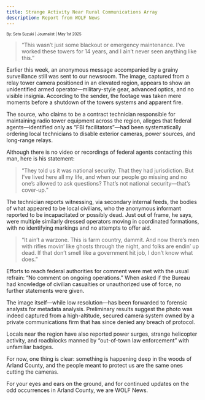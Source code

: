 ```yaml
---
title: Strange Activity Near Rural Communications Array
description: Report from WOLF News
---
```


<sub>
    <sup>By: Seto Suzuki | Journalist | May 1st 2025 <sup>
</sub>


> “This wasn’t just some blackout or emergency maintenance. I’ve worked these towers for 14 years, and I ain’t never seen anything like this.”

Earlier this week, an anonymous message accompanied by a grainy surveillance still was sent to our newsroom. The image, captured from a relay tower camera positioned in an elevated region, appears to show an unidentified armed operator—military-style gear, advanced optics, and no visible insignia. According to the sender, the footage was taken mere moments before a shutdown of the towers systems and apparent fire.

The source, who claims to be a contract technician responsible for maintaining radio tower equipment across the region, alleges that federal agents—identified only as “FBI facilitators”—had been systematically ordering local technicians to disable exterior cameras, power sources, and long-range relays.

Although there is no video or recordings of federal agents contacting this man, here is his statement:

> “They told us it was national security. That they had jurisdiction. But I’ve lived here all my life, and when our people go missing and no one’s allowed to ask questions? That’s not national security—that’s cover-up.”

The technician reports witnessing, via secondary internal feeds, the bodies of what appeared to be local civilians, who the anonymous informant reported to be incapacitated or possibly dead. Just out of frame, he says, were multiple similarly dressed operators moving in coordinated formations, with no identifying markings and no attempts to offer aid.

> “It ain’t a warzone. This is farm country, dammit. And now there’s men with rifles movin’ like ghosts through the night, and folks are endin’ up dead. If that don’t smell like a government hit job, I don’t know what does.”

Efforts to reach federal authorities for comment were met with the usual refrain: “No comment on ongoing operations.” When asked if the Bureau had knowledge of civilian casualties or unauthorized use of force, no further statements were given.

The image itself—while low resolution—has been forwarded to forensic analysts for metadata analysis. Preliminary results suggest the photo was indeed captured from a high-altitude, secured camera system owned by a private communications firm that has since denied any breach of protocol.

Locals near the region have also reported power surges, strange helicopter activity, and roadblocks manned by “out-of-town law enforcement” with unfamiliar badges.

For now, one thing is clear: something is happening deep in the woods of Arland County, and the people meant to protect us are the same ones cutting the cameras.

For your eyes and ears on the ground, and for continued updates on the odd occurrences in Arland County, we are WOLF News.